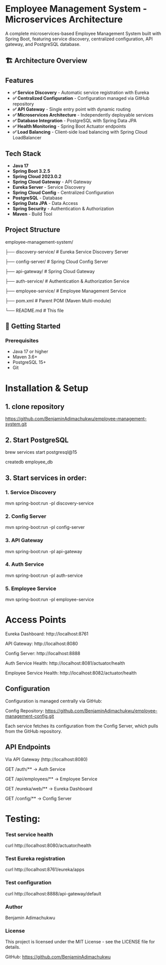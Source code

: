 # Employee Management System - Microservices Architecture

A complete microservices-based Employee Management System built with Spring Boot, featuring service discovery, centralized configuration, API gateway, and PostgreSQL database.

## 🏗️ Architecture Overview


##  Features

- **✅ Service Discovery** - Automatic service registration with Eureka
- **✅ Centralized Configuration** - Configuration managed via GitHub repository
- **✅ API Gateway** - Single entry point with dynamic routing
- **✅ Microservices Architecture** - Independently deployable services
- **✅ Database Integration** - PostgreSQL with Spring Data JPA
- **✅ Health Monitoring** - Spring Boot Actuator endpoints
- **✅ Load Balancing** - Client-side load balancing with Spring Cloud LoadBalancer

##  Tech Stack

- **Java 17**
- **Spring Boot 3.2.5**
- **Spring Cloud 2023.0.2**
- **Spring Cloud Gateway** - API Gateway
- **Eureka Server** - Service Discovery
- **Spring Cloud Config** - Centralized Configuration
- **PostgreSQL** - Database
- **Spring Data JPA** - Data Access
- **Spring Security** - Authentication & Authorization
- **Maven** - Build Tool

##  Project Structure
employee-management-system/

├── discovery-service/ # Eureka Service Discovery Server

├── config-server/ # Spring Cloud Config Server

├── api-gateway/ # Spring Cloud Gateway

├── auth-service/ # Authentication & Authorization Service

├── employee-service/ # Employee Management Service

├── pom.xml # Parent POM (Maven Multi-module)

└── README.md # This file


## 🚦 Getting Started

### Prerequisites
- Java 17 or higher
- Maven 3.6+
- PostgreSQL 15+
- Git


# Installation & Setup

 ## 1. clone repository
   https://github.com/BenjaminAdimachukwu/employee-management-system.git
   
## 2. Start PostgreSQL

brew services start postgresql@15

createdb employee_db


## 3. Start services in order:

### 1. Service Discovery
mvn spring-boot:run -pl discovery-service

### 2. Config Server
mvn spring-boot:run -pl config-server

### 3. API Gateway
mvn spring-boot:run -pl api-gateway

### 4. Auth Service
mvn spring-boot:run -pl auth-service

### 5. Employee Service
mvn spring-boot:run -pl employee-service


# Access Points
Eureka Dashboard: http://localhost:8761

API Gateway: http://localhost:8080

Config Server: http://localhost:8888

Auth Service Health: http://localhost:8081/actuator/health

Employee Service Health: http://localhost:8082/actuator/health


## Configuration

Configuration is managed centrally via GitHub:

Config Repository: https://github.com/BenjaminAdimachukwu/employee-management-config.git

Each service fetches its configuration from the Config Server, which pulls from the GitHub repository.


## API Endpoints
Via API Gateway (http://localhost:8080)

GET  /auth/**          → Auth Service

GET  /api/employees/** → Employee Service

GET  /eureka/web/**    → Eureka Dashboard

GET  /config/**        → Config Server



# Testing:
### Test service health
curl http://localhost:8080/actuator/health

### Test Eureka registration
curl http://localhost:8761/eureka/apps

### Test configuration
curl http://localhost:8888/api-gateway/default



### Author
Benjamin Adimachukwu

### License
This project is licensed under the MIT License - see the LICENSE file for details.

GitHub: https://github.com/BenjaminAdimachukwu